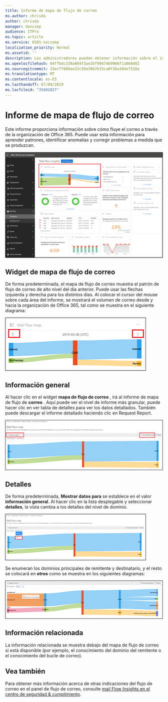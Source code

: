 ```yaml
---
title: Informe de mapa de flujo de correo
ms.author: chrisda
author: chrisda
manager: dansimp
audience: ITPro
ms.topic: article
ms.service: O365-seccomp
localization_priority: Normal
ms.assetid: ''
description: Los administradores pueden obtener información sobre el informe de mapa de flujo de correo en el panel de flujo de correo en el centro de seguridad & cumplimiento.
ms.openlocfilehash: 04ffbdc339a084f3ae2bf9947469966f1a868d02
ms.sourcegitcommit: 32ecff689ae32c59a39b7633ca0f36a304e7516e
ms.translationtype: MT
ms.contentlocale: es-ES
ms.lasthandoff: 07/09/2019
ms.locfileid: "35601027"
---
```

# <a name="mail-flow-map-report"></a>Informe de mapa de flujo de correo

Este informe proporciona información sobre cómo fluye el correo a través de la organización de Office 365. Puede usar esta información para aprender patrones, identificar anomalías y corregir problemas a medida que se produzcan.

![El informe de mapa de flujo de correo en el panel de flujo de correo en el centro de seguridad & cumplimiento](media/mail-flow-map-selected.png)

## <a name="mail-flow-map-widget"></a>Widget de mapa de flujo de correo

De forma predeterminada, el mapa de flujo de correo muestra el patrón de flujo de correo de alto nivel del día anterior. Puede usar las flechas izquierda y derecha para los distintos días. Al colocar el cursor del mouse sobre cada área del informe, se mostrará el volumen de correo desde y hacia la organización de Office 365, tal como se muestra en el siguiente diagrama:

![Flechas izquierda y derecha en el widget mapa de flujo de correo](media/mail-flow-map-widget.png)

## <a name="overview"></a>Información general

Al hacer clic en el widget **mapa de flujo de correo** , irá al informe de mapa de flujo de **correo** . Aquí puede ver el nivel de informe más granular, puede hacer clic en ver tabla de detalles para ver los datos detallados. También puede descargar el informe detallado haciendo clic en Request Report.

![Vista general en el informe de mapa de flujo de correo](media/mail-flow-map-overview.png)

## <a name="details"></a>Detalles

De forma predeterminada, **Mostrar datos para** se establece en el valor **información general**. Al hacer clic en la lista desplegable y seleccionar **detalles**, la vista cambia a los detalles del nivel de dominio.

![Seleccione detalle en Mostrar datos para en la vista de información general en el informe de mapa de flujo de correo](media/mail-flow-map-select-detail.png)

Se enumeran los dominios principales de remitente y destinatario, y el resto se colocará en **otros** como se muestra en los siguientes diagramas:

![Vista de detalles en el informe de mapa de flujo de correo](media/mail-flow-map-detail.png)

## <a name="related-insights"></a>Información relacionada

La información relacionada se muestra debajo del mapa de flujo de correo si está disponible (por ejemplo, el conocimiento del dominio del remitente o el conocimiento del bucle de correo).

## <a name="see-also"></a>Vea también

Para obtener más información acerca de otras indicaciones del flujo de correo en el panel de flujo de correo, consulte [mail Flow Insights en el centro de seguridad & cumplimiento](mail-flow-insights-v2.md).